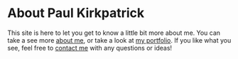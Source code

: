 # About Paul Kirkpatrick

This site is here to let you get to know a little bit more about me. You can take a see more [about me](kirkpatrickpaul.github.io), or take a look at [my portfolio](https://kirkpatrickpaul.github.io/portfolio.html). If you like what you see, feel free to [contact me](https://kirkpatrickpaul.github.io/contact.html) with any questions or ideas!
